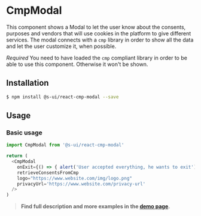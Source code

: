# CmpModal

This component shows a Modal to let the user know about the consents, purposes and vendors that will use cookies in the platform to give different services. The modal connects with a `cmp` library in order to show all the data and let the user customize it, when possible.

*Required* You need to have loaded the `cmp` compliant library in order to be able to use this component. Otherwise it won't be shown.

## Installation

```sh
$ npm install @s-ui/react-cmp-modal --save
```

## Usage

### Basic usage
```js
import CmpModal from '@s-ui/react-cmp-modal'

return (
  <CmpModal
    onExit={() => { alert('User accepted everything, he wants to exit')}}
    retrieveConsentsFromCmp
    logo="https://www.website.com/img/logo.png"
    privacyUrl='https://www.website.com/privacy-url'
  />
)
```


> **Find full description and more examples in the [demo page](http://sui-components.now.sh/workbench/cmp/modal/demo).**